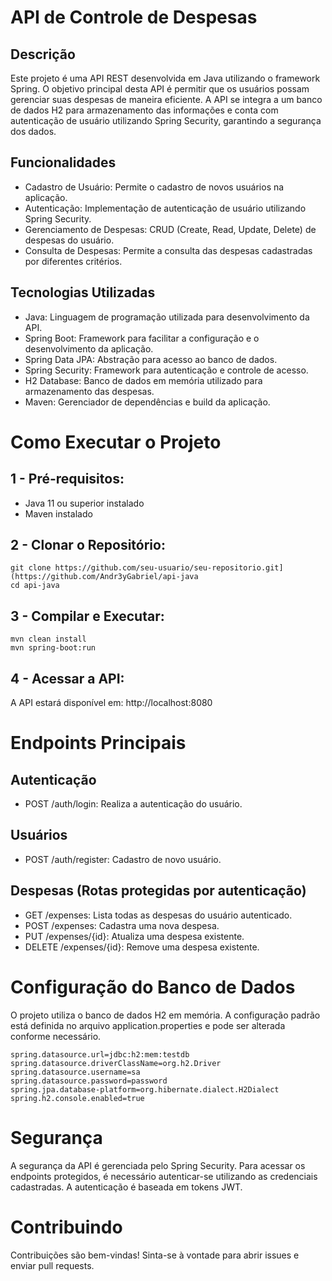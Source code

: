 
# API de Controle de Despesas
## Descrição
Este projeto é uma API REST desenvolvida em Java utilizando o framework Spring. O objetivo principal desta API é permitir que os usuários possam gerenciar suas despesas de maneira eficiente. A API se integra a um banco de dados H2 para armazenamento das informações e conta com autenticação de usuário utilizando Spring Security, garantindo a segurança dos dados.

## Funcionalidades
* Cadastro de Usuário: Permite o cadastro de novos usuários na aplicação.
* Autenticação: Implementação de autenticação de usuário utilizando Spring Security.
* Gerenciamento de Despesas: CRUD (Create, Read, Update, Delete) de despesas do usuário.
* Consulta de Despesas: Permite a consulta das despesas cadastradas por diferentes critérios.

## Tecnologias Utilizadas
* Java: Linguagem de programação utilizada para desenvolvimento da API.
* Spring Boot: Framework para facilitar a configuração e o desenvolvimento da aplicação.
* Spring Data JPA: Abstração para acesso ao banco de dados.
* Spring Security: Framework para autenticação e controle de acesso.
* H2 Database: Banco de dados em memória utilizado para armazenamento das despesas.
* Maven: Gerenciador de dependências e build da aplicação.

# Como Executar o Projeto
## 1 - Pré-requisitos:

* Java 11 ou superior instalado
* Maven instalado

## 2 - Clonar o Repositório:
`git clone https://github.com/seu-usuario/seu-repositorio.git](https://github.com/Andr3yGabriel/api-java`  
`cd api-java`

## 3 - Compilar e Executar:

`mvn clean install`  
`mvn spring-boot:run`

## 4 - Acessar a API:

A API estará disponível em: http://localhost:8080

# Endpoints Principais

## Autenticação
* POST /auth/login: Realiza a autenticação do usuário.

## Usuários
* POST /auth/register: Cadastro de novo usuário.

## Despesas (Rotas protegidas por autenticação)
* GET /expenses: Lista todas as despesas do usuário autenticado.
* POST /expenses: Cadastra uma nova despesa.
* PUT /expenses/{id}: Atualiza uma despesa existente.
* DELETE /expenses/{id}: Remove uma despesa existente.

# Configuração do Banco de Dados

O projeto utiliza o banco de dados H2 em memória. A configuração padrão está definida no arquivo application.properties e pode ser alterada conforme necessário.
~~~
spring.datasource.url=jdbc:h2:mem:testdb
spring.datasource.driverClassName=org.h2.Driver
spring.datasource.username=sa
spring.datasource.password=password
spring.jpa.database-platform=org.hibernate.dialect.H2Dialect
spring.h2.console.enabled=true
~~~

# Segurança
A segurança da API é gerenciada pelo Spring Security. Para acessar os endpoints protegidos, é necessário autenticar-se utilizando as credenciais cadastradas. A autenticação é baseada em tokens JWT.

# Contribuindo
Contribuições são bem-vindas! Sinta-se à vontade para abrir issues e enviar pull requests.
